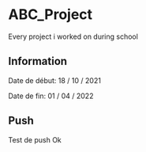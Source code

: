 # ABC_Project
Every project i worked on during school

## Information

Date de début: 18 / 10 / 2021

Date de fin: 01 / 04 / 2022

## Push
Test de push Ok